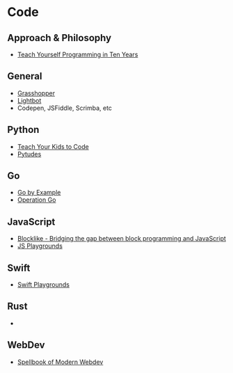 # Code

## Approach & Philosophy

- [Teach Yourself Programming in Ten Years](https://norvig.com/21-days.html)

## General

- [Grasshopper](https://learn.grasshopper.app)
- [Lightbot](https://lightbot.com/)
- Codepen, JSFiddle, Scrimba, etc

## Python

- [Teach Your Kids to Code](http://teachyourkidstocode.com)
- [Pytudes](https://github.com/norvig/pytudes)

## Go

- [Go by Example](http://gobyexample.com)
- [Operation Go](https://www.gocode.io/operation-go)

## JavaScript

- [Blocklike - Bridging the gap between block programming and JavaScript](https://github.com/ronilan/BlockLike)
- [JS Playgrounds](https://stephengrider.github.io/JSPlaygrounds)

## Swift

- [Swift Playgrounds](https://www.apple.com/swift/playgrounds/)

## Rust

- 

## WebDev

- [Spellbook of Modern Webdev](https://github.com/dexteryy/spellbook-of-modern-webdev)
